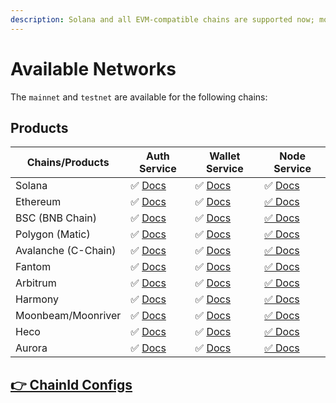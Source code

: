 ```yaml
---
description: Solana and all EVM-compatible chains are supported now; more are coming.
---
```


# Available Networks

The `mainnet` and `testnet` are available for the following chains:

## Products

| Chains/Products     | Auth Service                           | Wallet Service                           | Node Service                           |
| ------------------- | -------------------------------------- | ---------------------------------------- | -------------------------------------- |
| Solana              | ✅ [Docs](auth-service/introduction.md) | ✅ [Docs](wallet-service/introduction.md) | ✅ [Docs](node-service/solana-api/)     |
| Ethereum            | ✅ [Docs](auth-service/introduction.md) | ✅ [Docs](auth-service/introduction.md)   | [✅ Docs](node-service/evm-chains-api/) |
| BSC (BNB Chain)     | ✅ [Docs](auth-service/introduction.md) | ✅ [Docs](auth-service/introduction.md)   | [✅ Docs](node-service/evm-chains-api/) |
| Polygon (Matic)     | ✅ [Docs](auth-service/introduction.md) | ✅ [Docs](auth-service/introduction.md)   | [✅ Docs](node-service/evm-chains-api/) |
| Avalanche (C-Chain) | ✅ [Docs](auth-service/introduction.md) | ✅ [Docs](auth-service/introduction.md)   | [✅ Docs](node-service/evm-chains-api/) |
| Fantom              | ✅ [Docs](auth-service/introduction.md) | ✅ [Docs](auth-service/introduction.md)   | [✅ Docs](node-service/evm-chains-api/) |
| Arbitrum            | ✅ [Docs](auth-service/introduction.md) | ✅ [Docs](auth-service/introduction.md)   | [✅ Docs](node-service/evm-chains-api/) |
| Harmony             | ✅ [Docs](auth-service/introduction.md) | ✅ [Docs](auth-service/introduction.md)   | [✅ Docs](node-service/evm-chains-api/) |
| Moonbeam/Moonriver  | ✅ [Docs](auth-service/introduction.md) | ✅ [Docs](auth-service/introduction.md)   | [✅ Docs](node-service/evm-chains-api/) |
| Heco                | ✅ [Docs](auth-service/introduction.md) | ✅ [Docs](auth-service/introduction.md)   | [✅ Docs](node-service/evm-chains-api/) |
| Aurora              | ✅ [Docs](auth-service/introduction.md) | ✅ [Docs](auth-service/introduction.md)   | [✅ Docs](node-service/evm-chains-api/) |

## [👉 ChainId Configs](node-service/evm-chains-api/#structure)

